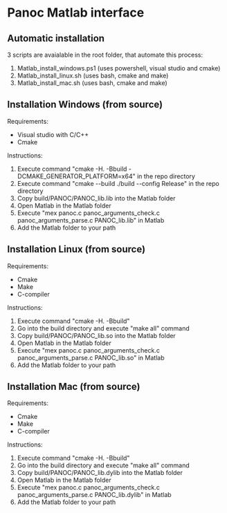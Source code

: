 # Panoc Matlab interface
## Automatic installation
3 scripts are avaialable in the root folder, that automate this process:
1. Matlab_install_windows.ps1 (uses powershell, visual studio and cmake)
2. Matlab_install_linux.sh (uses bash, cmake and make)
3. Matlab_install_mac.sh (uses bash, cmake and make)

## Installation Windows (from source)
Requirements: 
- Visual studio with C/C++ 
- Cmake

Instructions:
1. Execute command "cmake -H. -Bbuild -DCMAKE_GENERATOR_PLATFORM=x64" in the repo directory
2. Execute command "cmake --build ./build --config Release" in the repo directory
5. Copy build/PANOC/PANOC_lib.lib into the Matlab folder
6. Open Matlab in the Matlab folder
7. Execute "mex panoc.c panoc_arguments_check.c panoc_arguments_parse.c PANOC_lib.lib" in Matlab
8. Add the Matlab folder to your path

## Installation Linux (from source)
Requirements: 
- Cmake
- Make
- C-compiler

Instructions:
1. Execute command "cmake -H. -Bbuild"
2. Go into the build directory and execute "make all" command
3. Copy build/PANOC/PANOC_lib.so into the Matlab folder
4. Open Matlab in the Matlab folder
5. Execute "mex panoc.c panoc_arguments_check.c panoc_arguments_parse.c PANOC_lib.so" in Matlab
6. Add the Matlab folder to your path

## Installation Mac (from source)
Requirements: 
- Cmake
- Make
- C-compiler

Instructions:
1. Execute command "cmake -H. -Bbuild"
2. Go into the build directory and execute "make all" command
3. Copy build/PANOC/PANOC_lib.dylib into the Matlab folder
4. Open Matlab in the Matlab folder
5. Execute "mex panoc.c panoc_arguments_check.c panoc_arguments_parse.c PANOC_lib.dylib" in Matlab
6. Add the Matlab folder to your path